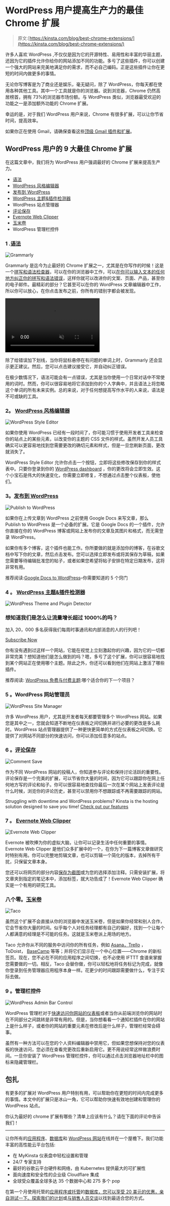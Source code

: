 # WordPress 用户提高生产力的最佳 Chrome 扩展

> 原文:[https://kinsta.com/blog/best-chrome-extensions/](https://kinsta.com/blog/best-chrome-extensions/)

许多人喜欢 WordPress ,不仅仅是因为它的开源特性、易用性和丰富的华丽主题，还因为它的插件允许你给你的网站添加不同的功能。多亏了这些插件，你可以创建一个强大的网站来完美地满足你的需求，而不必自己编码。正是这些插件让你在更短的时间内做更多的事情。

无论你写博客是为了商业还是娱乐，毫无疑问，除了 WordPress，你每天都在使用各种其他工具。其中一个工具就是你的浏览器。说到浏览器，Chrome 仍然高居榜首，拥有 73%的浏览器市场份额。与 WordPress 类似，浏览器最受欢迎的功能之一是添加额外功能的 Chrome 扩展。

幸运的是，对于我们 WordPress 用户来说，Chrome 有很多扩展，可以让你节省时间，提高效率。

如果你正在使用 Gmail，请确保查看这些[顶级 Gmail 插件和扩展](https://kinsta.com/blog/gmail-add-ons/)。

## WordPress 用户的 9 大最佳 Chrome 扩展

在这篇文章中，我们将为 WordPress 用户强调最好的 Chrome 扩展来提高生产力。

*   [语法](#grammarly)
*   [WordPress 风格编辑器](#wordpress-style-editor)
*   [发布到 WordPress](#publish-to-wordpress)
*   [WordPress 主题&插件检测器](#wp-themes-plugin-detector)
*   WordPress 站点管理器
*   [评论保存](#comment-save)
*   [Evernote Web Clipper](#evernote)
*   [玉米卷](#taco)
*   WordPress 管理栏控件

### 1 .[语法](https://chrome.google.com/webstore/detail/grammarly-for-chrome/kbfnbcaeplbcioakkpcpgfkobkghlhen?hl=en)

![Grammarly](../Images/c8a74436b8cc65ae49dd5b4a0416b1b4.png)

Grammarly 是迄今为止最好的 Chrome 扩展之一，尤其是在你写作的时候！这是一个[拼写和语法检查器](https://kinsta.com/blog/grammar-checker-tools/)，可以在你的浏览器中工作，可以[在你可以输入文本的任何地方纠正你的拼写和语法错误](https://kinsta.com/blog/proofreading-tips/)，这样你就可以改进你的文案、页面、产品，甚至你的电子邮件。最精彩的部分？它甚至可以在你的 WordPress 文章编辑器中工作，所以你可以放心，在你点击发布之前，你所有的错别字都会被发现。

<link rel="stylesheet" href="https://kinsta.com/wp-content/themes/kinsta/dist/components/ctas/cta-mini.css?ver=2e932b8aba3918bfb818">

<aside class="sidebar-cta">

<form id="cta-mini-competition-form" class="cta-mini__content cta-mini__content--comparison" action="https://kinsta.com/kinsta-alternatives/" method="post"><video src="https://kinsta.com/wp-content/themes/kinsta/images/components/sidebar-cta/podium.mp4" loading="lazy" width="298" height="170" aria-hidden="true" loop="true" autoplay="true" playsinline="true" muted="true" disablepictureinpicture="true"><label for="cta-mini-competitors">See how Kinsta stacks up against the competition.</label> <select name="cta-mini-competitors" id="cta-mini-competitors"><option value="">Select your provider</option> <option value="https://kinsta.com/wp-engine-alternative/">WP Engine</option> <option value="https://kinsta.com/siteground-alternative/">SiteGround</option> <option value="https://kinsta.com/godaddy-alternative/">GoDaddy</option> <option value="https://kinsta.com/bluehost-alternative/">Bluehost</option> <option value="https://kinsta.com/flywheel-hosting-alternative/">Flywheel</option> <option value="https://kinsta.com/hostgator-alternative/">HostGator</option> <option value="https://kinsta.com/cloudways-alternative/">Cloudways</option> <option value="https://kinsta.com/aws-alternative/">AWS</option> <option value="https://kinsta.com/digitalocean-alternative/">Digital Ocean</option> <option value="https://kinsta.com/dreamhost-alternative/">DreamHost</option> <option value="https://kinsta.com/kinsta-alternatives/">Other</option></select> <button class="button" type="submit" data-track-ga-category="sidebar-cta" data-track-ga-label="variation_comparison">Compare</button></video></form>

</aside>

除了给错误加下划线，当你将鼠标悬停在有问题的单词上时，Grammarly 还会显示更正建议。然后，您可以点击建议接受它，并自动纠正错误。

在极少数情况下，语法可能会有一点错误，尤其是当你使用一个日常对话中不常使用的词时。然而，你可以很容易地将它添加到你的个人字典中，并且语法上将忽略这个单词的所有未来实例。总的来说，对于任何想提高写作水平的人来说，语法是不可或缺的工具。

### 2。 [WordPress 风格编辑器](https://chrome.google.com/webstore/detail/wordpress-style-editor/bgdpllcnhcmpfcheafdhimpklhjoommn?hl=en)

![WordPress Style Editor](../Images/f5472d6cca441d204fcdbace2f9aefdb.png)

如果你使用 WordPress 已经有一段时间了，你可能习惯于使用开发者工具来检查你的站点上的某些元素，以改变你的主题的 CSS 文件的样式。虽然开发人员工具确实可以更容易地找到您需要更改的确切元素和样式，但是一旦您刷新页面，更改就消失了。

WordPress Style Editor 允许你点击一个按钮，立即将这些修改保存到你的样式表中。只要你登录到你的 [WordPress dashboard](https://kinsta.com/knowledgebase/wordpress-admin/) ，你的更改将会立即生效。这个小宝石是伟大的快速变化，你需要立即修复，不想通过点击整个仪表板，使他们。

### 3。[发布到 WordPress](https://chrome.google.com/webstore/detail/publish-to-wordpress/lllekagcmcimoimdjlchepfokgengccb?hl=en-US)

![Publish to WordPress](../Images/a22365944959cfe885011bc6e11102e6.png)

如果你在上传文章到 WordPress 之前使用 Google Docs 来写文章，那么 Publish to WordPress 是一个必备的扩展。它是 Google Docs 的一个插件，允许你直接在你的 WordPress 博客或网站上发布你的文章及其图片和格式，而无需登录 WordPress。

如果你有多个博客，这个插件也能工作。你所要做的就是添加你的博客，在谷歌文档中写下你的文章，然后点击发布。您可以选择立即发布或将其保存为草稿，如果您需要等待编辑批准您的帖子，或者如果您希望将帖子安排在特定日期发布，这将非常有用。

推荐阅读:[Google Docs to WordPress](https://kinsta.com/blog/google-docs-to-wordpress/)–你需要知道的 5 个窍门

### 4 。 [WordPress 主题&插件检测器](https://chrome.google.com/webstore/detail/wordpress-theme-and-plugi/jdflfokckhmchfpokjmpcoblghjngjja?hl=en)

![WordPress Theme and Plugin Detector](../Images/14b4f4db735a3e0d87cea9bc2b48960f.png)

 <dialog id="newsletter" class="dialog dialog has-dark-blue-background-color email-modal" aria-hidden="true">## 注册订阅时事通讯

<kinsta-form show-name="false" show-phone="false" show-website="false" show-company="false" show-disk-space="false" show-monthly-visits="false" show-number-of-websites="false" show-message="false" submit-button-text="Sign Up Now" submit-button-text-sending="Signing Up..." success-title="Thanks for subscribing!" success-message="Keep an eye out for our next newsletter." terms-template="newsletter" hubspot-source="subscribe_to_newsletter" submit-button-text-loading="Signing Up"></kinsta-form></dialog>

### 想知道我们是怎么让流量增长超过 1000%的吗？

加入 20，000 多名获得我们每周时事通讯和内部消息的人的行列吧！

[Subscribe Now](#newsletter)

你有没有遇到过这样一个网站，它能在视觉上立刻激起你的兴趣，因为它的一切都非常完美？想知道他们是怎么做到的吗？嗯，多亏了这个扩展，你可以很容易地找到某个网站正在使用哪个主题。除此之外，你还可以看到他们在网站上激活了哪些插件。

推荐阅读: [WordPress 免费与付费主题](https://kinsta.com/blog/wordpress-free-vs-paid-themes/):哪个适合你的下一个项目？

### 5 。WordPress 网站管理员

![WordPress Site Manager](../Images/0dd8ccd98ef688fbdf8701d34a24756f.png)

许多 WordPress 用户，尤其是开发者每天都要管理多个 WordPress 网站。如果您是其中之一，您就会知道不断地在仪表板之间切换并进行必要的更改是多么耗时。WordPress 站点管理器提供了一种更快更简单的方式在仪表板之间切换。它提供了对网站不同部分的快速访问，你可以添加任意多的站点。

### 6 。[评论保存](https://chrome.google.com/webstore/detail/comment-save/ndmcbhmmonjkclhmeidccodfhlifmmco?hl=en)

![Comment Save](../Images/07279650a7d17099f272bf220f17945b.png)

作为不同 WordPress 网站的投稿人，你知道参与评论和保持讨论活跃的重要性。评论保存是一个完美的扩展，可以节省你大量的时间，因为它可以跟踪你在网上任何地方写的评论和帖子。你可以很容易地查找你最后一次在某个网站上发表评论是什么时候，浏览你的评论历史，甚至可以禁用你不想跟踪或不再需要跟踪的网站。

Struggling with downtime and WordPress problems? Kinsta is the hosting solution designed to save you time! [Check out our features](https://kinsta.com/features/)

### 7 。 [Evernote Web Clipper](https://chrome.google.com/webstore/detail/evernote-web-clipper/pioclpoplcdbaefihamjohnefbikjilc?hl=en)

![Evernote Web Clipper](../Images/792e8cd24a8257d7979f0033b2c56416.png)

Evernote 被吹捧为你的虚拟大脑，让你可以记录生活中任何重要的事情。Evernote Web Clipper 是他们众多扩展中的一个，在你为下一篇博客文章做研究时特别有用。你可以完整地剪辑文章，也可以剪辑一个简化的版本，去掉所有干扰，只保留文章本身。

您还可以将网页的部分内容[保存为截图](https://kinsta.com/blog/how-to-screenshot-on-mac/)或为您的选择添加注释。只需安装扩展，将文章夹到指定的笔记本中，添加标签，就大功告成了！Evernote Web Clipper 确实是一个有用的研究工具。

### 八个零。[玉米卷](https://chrome.google.com/webstore/detail/taco/aogabobfbepcehdkbfagdflinolncebh?hl=en)

![Taco](../Images/cc64da775205925971127185312b8330.png)

虽然这个扩展不会直接从你的浏览器中发送玉米卷，但是如果你经常和别人合作，它会节省你大量的时间。似乎每个人对任务经理都有自己的偏好，找到一个让每个人都满意的经理是不可能的任务。这就是玉米卷派上用场的地方。

Taco 允许你从不同的服务中访问你的所有任务，例如 [Asana，Trello](https://kinsta.com/blog/trello-vs-asana/) ，ToDoist， [BaseCamp](https://kinsta.com/blog/trello-alternative/#3-basecamp) 等等；并将它们显示在一个中心位置——Chrome 的新标签页。现在，您不必在不同的应用程序之间切换，也不必使用 IFTTT 食谱来掌握您需要做的一切。相反，Taco 会替你做，你可以轻松地将任务标记为完成，就像你登录到任务管理器应用程序本身一样。花更少的时间跟踪需要做什么，专注于实际去做。

### 9 。管理栏控件

![WordPress Admin Bar Control](../Images/5e76c9ec4478f49d81e2b8f5a3b51581.png)

WordPress 管理栏对于[快速访问你网站的仪表板](https://kinsta.com/knowledgebase/wordpress-admin/)或者当你从前端浏览你的网站时在不同部分之间跳转是非常有用的。但是，当你想看看一个通知栏插件在你的网站上是什么样子，或者你的网站的重要元素在修改后是什么样子，管理栏经常会碍事。

虽然有一种方法可以在您的个人资料编辑器中禁用它，但如果您想保持对您的仪表板的快速访问，您必须在查看完更改后重新启用它。更不用说经常这样做浪费时间。一旦你安装了 WordPress 管理栏控件，你可以通过点击浏览器地址栏中的图标来隐藏管理栏。

## 包扎

有更多的扩展对 WordPress 用户特别有用，可以帮助你在更短的时间内完成更多的事情。本文中的扩展只是冰山一角，它可以帮助你快速有效地创建和管理你的 WordPress 站点。

你认为最好的 chrome 扩展有哪些？清单上应该有什么？请在下面的评论中告诉我们！

* * *

让你所有的[应用程序](https://kinsta.com/application-hosting/)、[数据库](https://kinsta.com/database-hosting/)和 [WordPress 网站](https://kinsta.com/wordpress-hosting/)在线并在一个屋檐下。我们功能丰富的高性能云平台包括:

*   在 MyKinsta 仪表盘中轻松设置和管理
*   24/7 专家支持
*   最好的谷歌云平台硬件和网络，由 Kubernetes 提供最大的可扩展性
*   面向速度和安全性的企业级 Cloudflare 集成
*   全球受众覆盖全球多达 35 个数据中心和 275 多个 pop

在第一个月使用托管的[应用程序或托管](https://kinsta.com/application-hosting/)的[数据库，您可以享受 20 美元的优惠，亲自测试一下。探索我们的](https://kinsta.com/database-hosting/)[计划](https://kinsta.com/plans/)或[与销售人员交谈](https://kinsta.com/contact-us/)以找到最适合您的方式。